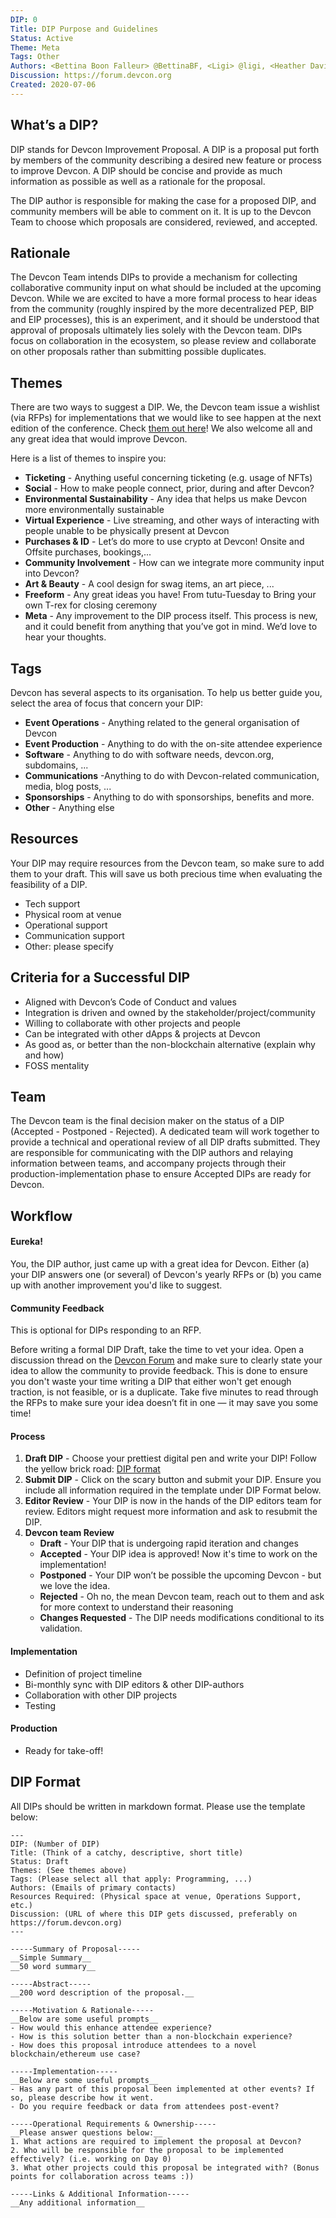 ```yaml
---
DIP: 0
Title: DIP Purpose and Guidelines
Status: Active
Theme: Meta
Tags: Other
Authors: <Bettina Boon Falleur> @BettinaBF, <Ligi> @ligi, <Heather Davidson> @p0unce, <Skylar> @skylarweaver, <Joseph Schweitzer> @ethjoe
Discussion: https://forum.devcon.org
Created: 2020-07-06
---
```



## What’s a DIP?

DIP stands for Devcon Improvement Proposal. A DIP is a proposal put forth by members of the community describing a desired new feature or process to improve Devcon. A DIP should be concise and provide as much information as possible as well as a rationale for the proposal.

The DIP author is responsible for making the case for a proposed DIP, and community members will be able to comment on it. It is up to the Devcon Team to choose which proposals are considered, reviewed, and accepted.

## Rationale

The Devcon Team intends DIPs to provide a mechanism for collecting collaborative community input on what should be included at the upcoming Devcon. While we are excited to have a more formal process to hear ideas from the community (roughly inspired by the more decentralized PEP, BIP and EIP processes), this is an experiment, and it should be understood that approval of proposals ultimately lies solely with the Devcon team. DIPs focus on collaboration in the ecosystem, so please review and collaborate on other proposals rather than submitting possible duplicates.

## Themes
There are two ways to suggest a DIP. We, the Devcon team issue a wishlist (via RFPs) for implementations that we would like to see happen at the next edition of the conference. Check [them out here](https://forum.devcon.org/c/devcon-rfps/5)! We also welcome all and any great idea that would improve Devcon.

Here is a list of themes to inspire you:

 * **Ticketing** - Anything useful concerning ticketing (e.g. usage of NFTs)
 * **Social** - How to make people connect, prior, during and after Devcon?
 * **Environmental Sustainability** - Any idea that helps us make Devcon more environmentally sustainable
 * **Virtual Experience** - Live streaming, and other ways of interacting with people unable to be physically present at Devcon
 * **Purchases & ID** - Let’s do more to use crypto at Devcon! Onsite and Offsite purchases, bookings,...
 * **Community Involvement** - How can we integrate more community input into Devcon?
 * **Art & Beauty** - A cool design for swag items, an art piece, ...
 * **Freeform** - Any great ideas you have! From tutu-Tuesday to Bring your own T-rex for closing ceremony
 * **Meta** -
Any improvement to the DIP process itself. This process is new, and it could benefit from anything that you’ve got in mind. We’d love to hear your thoughts.

## Tags
Devcon has several aspects to its organisation. To help us better guide you, select the area of focus that concern your DIP:

* **Event Operations** - Anything related to the general organisation of Devcon
* **Event Production** - Anything to do with the on-site attendee experience
* **Software** - Anything to do with software needs, devcon.org, subdomains, ...
* **Communications** -Anything to do with Devcon-related communication, media, blog posts, ...
* **Sponsorships** - Anything to do with sponsorships, benefits and more.
* **Other** - Anything else

## Resources
Your DIP may require resources from the Devcon team, so make sure to add them to your draft. This will save us both precious time when evaluating the feasibility of a DIP.

* Tech support
* Physical room at venue
* Operational support
* Communication support
* Other: please specify

## Criteria for a Successful DIP
* Aligned with Devcon’s Code of Conduct and values
* Integration is driven and owned by the stakeholder/project/community
* Willing to collaborate with other projects and people
* Can be integrated with other dApps & projects at Devcon
* As good as, or better than the non-blockchain alternative (explain why and how)
* FOSS mentality

## Team
The Devcon team is the final decision maker on the status of a DIP (Accepted - Postponed - Rejected). A dedicated team will work together to provide a technical and operational review of all DIP drafts submitted. They are responsible for communicating with the DIP authors and relaying information between teams, and accompany projects through their production-implementation phase to ensure Accepted DIPs are ready for Devcon.

## Workflow

#### Eureka!

You, the DIP author, just came up with a great idea for Devcon. Either (a) your DIP answers one (or several) of Devcon's yearly RFPs or (b) you came up with another improvement you'd like to suggest.

#### Community Feedback

This is optional for DIPs responding to an RFP.

Before writing a formal DIP Draft, take the time to vet your idea. Open a discussion thread  on the [Devcon Forum](https://forum.devcon.org/) and make sure to clearly state your idea to allow the community to provide feedback. This is done to ensure you don't waste your time writing a DIP that either won't get enough traction, is not feasible, or is a duplicate. Take five minutes to read through the RFPs to make sure your idea doesn’t fit in one — it may save you some time!

#### Process

 1. **Draft DIP** - Choose your prettiest digital pen and write your DIP! Follow the yellow brick road: [DIP format](https://github.com/efdevcon/DIPs/blob/master/DIPs/DIP-0.md#dip-format)
 2. **Submit DIP** - Click on the scary button and submit your DIP. Ensure you include all information required in the template under DIP Format below.
 3. **Editor Review** - Your DIP is now in the hands of the DIP editors team for review.
Editors might request more information and ask to resubmit the DIP.  
 4. **Devcon team Review**
     * **Draft** - Your DIP that is undergoing rapid iteration and changes
     * **Accepted** - Your DIP idea is approved! Now it's time to work on the implementation!
     * **Postponed** - Your DIP won’t be possible the upcoming Devcon - but we love the idea.
     * **Rejected** - Oh no, the mean Devcon team, reach out to them and ask for more context to understand their reasoning
     * **Changes Requested** - The DIP needs modifications conditional to its validation.

#### Implementation

  * Definition of project timeline
  * Bi-monthly sync with DIP editors & other DIP-authors
  * Collaboration with other DIP projects
  * Testing

#### Production

  * Ready for take-off!

## DIP Format

All DIPs should be written in markdown format. Please use the template below:

```
---
DIP: (Number of DIP)
Title: (Think of a catchy, descriptive, short title)
Status: Draft
Themes: (See themes above)
Tags: (Please select all that apply: Programming, ...)
Authors: (Emails of primary contacts)
Resources Required: (Physical space at venue, Operations Support, etc.)
Discussion: (URL of where this DIP gets discussed, preferably on https://forum.devcon.org)
---

-----Summary of Proposal-----
__Simple Summary__
__50 word summary__

-----Abstract-----
__200 word description of the proposal.__

-----Motivation & Rationale-----
__Below are some useful prompts__
- How would this enhance attendee experience?
- How is this solution better than a non-blockchain experience?
- How does this proposal introduce attendees to a novel blockchain/ethereum use case?

-----Implementation-----
__Below are some useful prompts__
- Has any part of this proposal been implemented at other events? If so, please describe how it went.
- Do you require feedback or data from attendees post-event?

-----Operational Requirements & Ownership-----
__Please answer questions below:__
1. What actions are required to implement the proposal at Devcon?
2. Who will be responsible for the proposal to be implemented effectively? (i.e. working on Day 0)
3. What other projects could this proposal be integrated with? (Bonus points for collaboration across teams :))

-----Links & Additional Information-----
__Any additional information__
```
